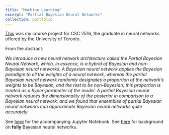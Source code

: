 ```yaml
---
title: "Machine Learning"
excerpt: "Partial Bayesian Neural Networks"
collection: portfolio
---
```


[This](https://github.com/emadzadegan/emadzadegan.github.io/raw/master/files/CSC_2516_Project.pdf) was my course project for CSC 2516, the graduate in neural networks offered by the University of Toronto. 

From the abstract: 

*We introduce a new neural network architecture called the Partial Bayesian Neural
Network, which, in essence, is a hybrid of Bayesian and non-Bayesian neural
networks. A Bayesian neural network applies the Bayesian paradigm to all the
weights of a neural network, whereas the partial Bayesian neural network randomly
designates a proportion of the network’s weights to be Bayesian, and the rest to
be non-Bayesian; this proportion is treated as a hyper-parameter of the model.
A partial Bayesian neural network reduces the dimensionality of the posterior
in comparison to a Bayesian neural network, and we found that ensembles of
partial Bayesian neural networks can approximate Bayesian neural networks quite
accurately.*

See [here](https://github.com/emadzadegan/emadzadegan.github.io/blob/master/files/CSC_2516_Project_code.ipynb) for the accompanying Jupyter Notebook.
See [here](https://emadzadegan.github.io/portfolio/portfolio-2/) for background on **fully** Bayesian neural networks.
